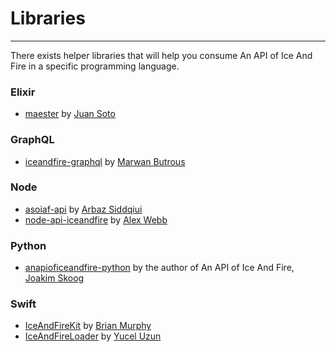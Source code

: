 # Libraries
- - -

There exists helper libraries that will help you consume An API of Ice And Fire in a specific programming language.

<a name="library-elixir"></a>
### Elixir
* [maester](https://github.com/sotojuan/maester) by [Juan Soto](https://github.com/sotojuan)

<a name="library-graphql"></a>
### GraphQL
* [iceandfire-graphql](https://github.com/afram/iceandfire-graphql) by [Marwan Butrous](https://github.com/afram)

<a name="library-node"></a>
### Node
* [asoiaf-api](https://github.com/arbazsiddiqui/A-song-of-ice-and-fire-API) by [Arbaz Siddqiui](https://github.com/arbazsiddiqui)
* [node-api-iceandfire](https://github.com/alexwebb2/node-api-iceandfire) by [Alex Webb](http://alexwebb.info/)

<a name="library-python"></a>
### Python
* [anapioficeandfire-python](https://github.com/joakimskoog/anapioficeandfire-python) by the author of An API of Ice And Fire, [Joakim Skoog](https://github.com/joakimskoog)

<a name="library-swift"></a>
### Swift
* [IceAndFireKit](https://github.com/murphb52/IceAndFireKit) by [Brian Murphy](https://github.com/murphb52)
* [IceAndFireLoader](https://github.com/ujell/IceAndFireLoader) by [Yucel Uzun](https://github.com/ujell)
